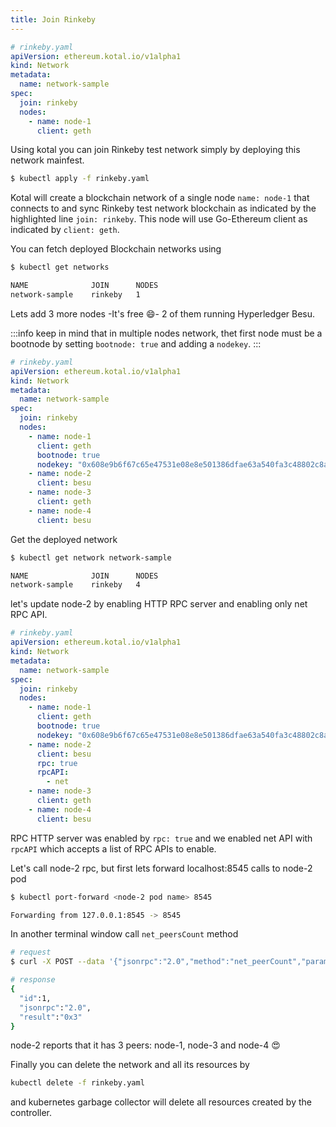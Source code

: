 ```yaml
---
title: Join Rinkeby
---
```


```yaml {7}
# rinkeby.yaml
apiVersion: ethereum.kotal.io/v1alpha1
kind: Network
metadata:
  name: network-sample
spec:
  join: rinkeby
  nodes:
    - name: node-1
      client: geth
```

Using kotal you can join Rinkeby test network simply by deploying this network mainfest.

```bash
$ kubectl apply -f rinkeby.yaml
```

Kotal will create a blockchain network of a single node `name: node-1` that connects to and sync Rinkeby test network blockchain as indicated by the highlighted line `join: rinkeby`. This node will use Go-Ethereum client as indicated by `client: geth`.

You can fetch deployed Blockchain networks using 

```bash
$ kubectl get networks

NAME              JOIN      NODES
network-sample    rinkeby   1
```

Lets add 3 more nodes -It's free :smile:- 2 of them running Hyperledger Besu.

:::info
keep in mind that in multiple nodes network, thet first node must be a bootnode by setting `bootnode: true` and adding a `nodekey`.
:::

```yaml {13-18}
# rinkeby.yaml
apiVersion: ethereum.kotal.io/v1alpha1
kind: Network
metadata:
  name: network-sample
spec:
  join: rinkeby
  nodes:
    - name: node-1
      client: geth
      bootnode: true
      nodekey: "0x608e9b6f67c65e47531e08e8e501386dfae63a540fa3c48802c8aad854510b4e"
    - name: node-2
      client: besu
    - name: node-3
      client: geth
    - name: node-4
      client: besu
```

Get the deployed network 

```bash
$ kubectl get network network-sample

NAME              JOIN      NODES
network-sample    rinkeby   4
```

let's update node-2 by enabling HTTP RPC server and enabling only net RPC API.

```yaml {15-17}
# rinkeby.yaml
apiVersion: ethereum.kotal.io/v1alpha1
kind: Network
metadata:
  name: network-sample
spec:
  join: rinkeby
  nodes:
    - name: node-1
      client: geth
      bootnode: true
      nodekey: "0x608e9b6f67c65e47531e08e8e501386dfae63a540fa3c48802c8aad854510b4e"
    - name: node-2
      client: besu
      rpc: true
      rpcAPI:
        - net
    - name: node-3
      client: geth
    - name: node-4
      client: besu
```

RPC HTTP server was enabled by `rpc: true` and we enabled net API with `rpcAPI` which accepts a list of RPC APIs to enable.

Let's call node-2 rpc, but first lets forward localhost:8545 calls to node-2 pod

```bash
$ kubectl port-forward <node-2 pod name> 8545

Forwarding from 127.0.0.1:8545 -> 8545
```

In another terminal window call `net_peersCount` method

```bash
# request
$ curl -X POST --data '{"jsonrpc":"2.0","method":"net_peerCount","params":[],"id":1}' localhost:8545

# response
{
  "id":1,
  "jsonrpc":"2.0",
  "result":"0x3"
}
```

node-2 reports that it has 3 peers: node-1, node-3 and node-4 :heart_eyes:	

Finally you can delete the network and all its resources by

```bash
kubectl delete -f rinkeby.yaml
```

and kubernetes garbage collector will delete all resources created by the controller.